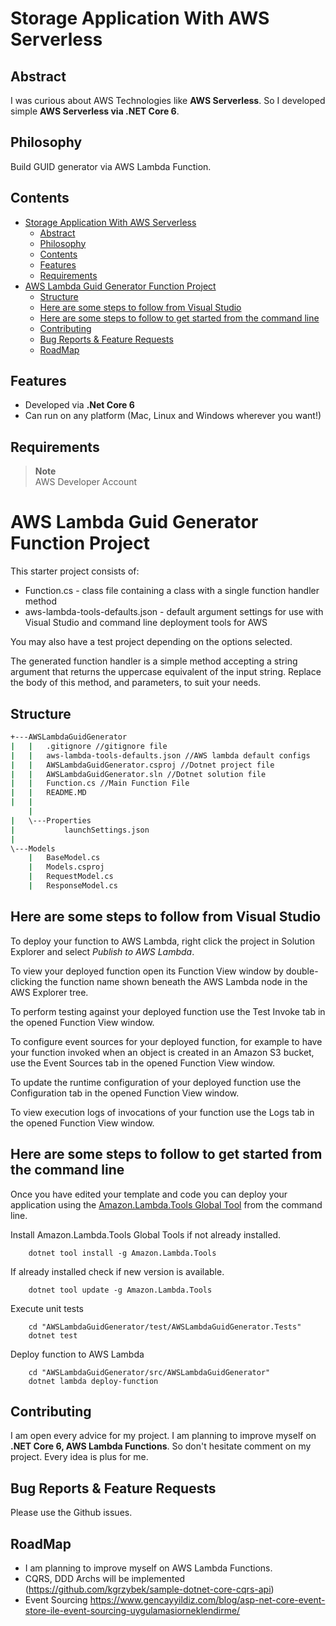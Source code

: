 # Storage Application With AWS Serverless

## Abstract

I was curious about AWS Technologies like **AWS Serverless**. So I developed simple **AWS Serverless via .NET Core 6**.

## Philosophy

Build GUID generator via AWS Lambda Function.

## Contents

- [Storage Application With AWS Serverless](#storage-application-with-aws-serverless)
  - [Abstract](#abstract)
  - [Philosophy](#philosophy)
  - [Contents](#contents)
  - [Features](#features)
  - [Requirements](#requirements)
- [AWS Lambda Guid Generator Function Project](#aws-lambda-guid-generator-function-project)
  - [Structure](#structure)
  - [Here are some steps to follow from Visual Studio](#here-are-some-steps-to-follow-from-visual-studio)
  - [Here are some steps to follow to get started from the command line](#here-are-some-steps-to-follow-to-get-started-from-the-command-line)
  - [Contributing](#contributing)
  - [Bug Reports \& Feature Requests](#bug-reports--feature-requests)
  - [RoadMap](#roadmap)

## Features

- Developed via **.Net Core 6**
- Can run on any platform (Mac, Linux and Windows wherever you want!)

## Requirements

> **Note** <br />
> AWS Developer Account <br />

# AWS Lambda Guid Generator Function Project

This starter project consists of:

- Function.cs - class file containing a class with a single function handler method
- aws-lambda-tools-defaults.json - default argument settings for use with Visual Studio and command line deployment tools for AWS

You may also have a test project depending on the options selected.

The generated function handler is a simple method accepting a string argument that returns the uppercase equivalent of the input string. Replace the body of this method, and parameters, to suit your needs.

## Structure

```bash
+---AWSLambdaGuidGenerator
|   |   .gitignore //gitignore file
|   |   aws-lambda-tools-defaults.json //AWS lambda default configs
|   |   AWSLambdaGuidGenerator.csproj //Dotnet project file
|   |   AWSLambdaGuidGenerator.sln //Dotnet solution file
|   |   Function.cs //Main Function File
|   |   README.MD
|   |   
    |                  
|   \---Properties
|           launchSettings.json
|           
\---Models
    |   BaseModel.cs
    |   Models.csproj
    |   RequestModel.cs
    |   ResponseModel.cs  
```

## Here are some steps to follow from Visual Studio

To deploy your function to AWS Lambda, right click the project in Solution Explorer and select *Publish to AWS Lambda*.

To view your deployed function open its Function View window by double-clicking the function name shown beneath the AWS Lambda node in the AWS Explorer tree.

To perform testing against your deployed function use the Test Invoke tab in the opened Function View window.

To configure event sources for your deployed function, for example to have your function invoked when an object is created in an Amazon S3 bucket, use the Event Sources tab in the opened Function View window.

To update the runtime configuration of your deployed function use the Configuration tab in the opened Function View window.

To view execution logs of invocations of your function use the Logs tab in the opened Function View window.

## Here are some steps to follow to get started from the command line

Once you have edited your template and code you can deploy your application using the [Amazon.Lambda.Tools Global Tool](https://github.com/aws/aws-extensions-for-dotnet-cli#aws-lambda-amazonlambdatools) from the command line.

Install Amazon.Lambda.Tools Global Tools if not already installed.

```
    dotnet tool install -g Amazon.Lambda.Tools
```

If already installed check if new version is available.

```
    dotnet tool update -g Amazon.Lambda.Tools
```

Execute unit tests

```
    cd "AWSLambdaGuidGenerator/test/AWSLambdaGuidGenerator.Tests"
    dotnet test
```

Deploy function to AWS Lambda

```
    cd "AWSLambdaGuidGenerator/src/AWSLambdaGuidGenerator"
    dotnet lambda deploy-function
```

## Contributing

I am open every advice for my project. I am planning to improve myself on **.NET Core 6, AWS Lambda Functions**. So don't hesitate comment on my project. Every idea is plus for me.

## Bug Reports & Feature Requests

Please use the Github issues.

## RoadMap

- I am planning to improve myself on AWS Lambda Functions.
- CQRS, DDD Archs will be implemented (<https://github.com/kgrzybek/sample-dotnet-core-cqrs-api>)
- Event Sourcing <https://www.gencayyildiz.com/blog/asp-net-core-event-store-ile-event-sourcing-uygulamasiorneklendirme/>
